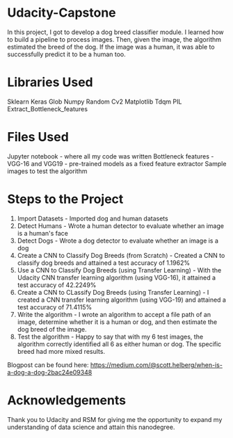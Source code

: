 # Udacity-Capstone

In this project, I got to develop a dog breed classifier module. I learned how to build a pipeline to process images. Then, given the image, the algorithm estimated the breed of the dog. If the image was a human, it was able to successfully predict it to be a human too. 

# Libraries Used
 Sklearn
 Keras
 Glob
 Numpy
 Random
 Cv2
 Matplotlib
 Tdqm
 PIL
 Extract_Bottleneck_features
 
 # Files Used
 Jupyter notebook - where all my code was written
 Bottleneck features - VGG-16 and VGG19 - pre-trained models as a fixed feature extractor
 Sample images to test the algorithm
 
 # Steps to the Project
 1. Import Datasets - Imported dog and human datasets
 2. Detect Humans - Wrote a human detector to evaluate whether an image is a human's face 
 3. Detect Dogs - Wrote a dog detector to evaluate whether an image is a dog
 4. Create a CNN to Classify Dog Breeds (from Scratch) - Created a CNN to classify dog breeds and attained a test accuracy of 1.1962%
 5. Use a CNN to Classify Dog Breeds (using Transfer Learning) - With the Udacity CNN transfer learning algorithm (using VGG-16), it attained a test accuracy of 42.2249%
 6. Create a CNN to CLassify Dog Breeds (using Transfer Learning) - I created a CNN transfer learning algorithm (using VGG-19) and attained a test accuracy of 71.4115%
 7. Write the algorithm - I wrote an algorithm to accept a file path of an image, determine whether it is a human or dog, and then estimate the dog breed of the image.
 8. Test the algorithm - Happy to say that with my 6 test images, the algorithm correctly identified all 6 as either human or dog. The specific breed had more mixed results. 

Blogpost can be found here: https://medium.com/@scott.helberg/when-is-a-dog-a-dog-2bac24e09348

# Acknowledgements
Thank you to Udacity and RSM for giving me the opportunity to expand my understanding of data science and attain this nanodegree. 
